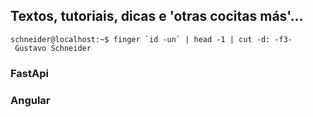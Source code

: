 <html>
<head>
<title>Teste de Titulo</title>
</head>
<body>

## Textos, tutoriais, dicas e 'otras cocitas más'...
```console
schneider@localhost:~$ finger `id -un` | head -1 | cut -d: -f3-
 Gustavo Schneider
```
### FastApi

### Angular

</body>
</html>
